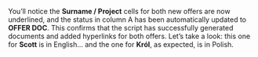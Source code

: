You’ll notice the **Surname / Project** cells for both new offers are now underlined, and the status in column A has been automatically updated to **OFFER DOC**. This confirms that the script has successfully generated documents and added hyperlinks for both offers. Let’s take a look: this one for **Scott** is in English… and the one for **Król**, as expected, is in Polish.
